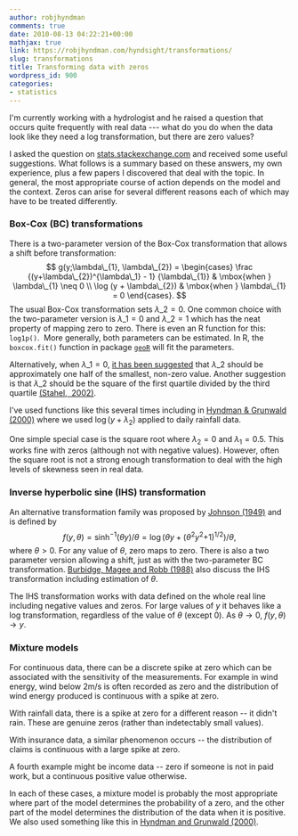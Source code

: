 ```yaml
---
author: robjhyndman
comments: true
date: 2010-08-13 04:22:21+00:00
mathjax: true
link: https://robjhyndman.com/hyndsight/transformations/
slug: transformations
title: Transforming data with zeros
wordpress_id: 900
categories:
- statistics
---
```


I'm currently working with a hydrologist and he raised a question that occurs quite frequently with real data --- what do you do when the data look like they need a log transformation, but there are zero values?

I asked the question on [stats.stackexchange.com](http://stats.stackexchange.com/q/1444/159) and received some useful suggestions. What follows is a summary based on these answers, my own experience, plus a few papers I discovered that deal with the topic. In general, the most appropriate course of action depends on the model and the context. Zeros can arise for several different reasons each of which may have to be treated differently.



### Box-Cox (BC) transformations



There is a two-parameter version of the Box-Cox transformation that allows a shift before transformation:
$$
g(y;\lambda\_{1}, \lambda\_{2}) =
\begin{cases}
\frac {(y+\lambda\_{2})^{\lambda\_1} - 1} {\lambda\_{1}} & \mbox{when } \lambda\_{1} \neq 0 \\ \log (y + \lambda\_{2}) & \mbox{when } \lambda\_{1} = 0
\end{cases}.
$$
The usual Box-Cox transformation sets $\lambda\_2=0$. One common choice with the two-parameter version is $\lambda\_1=0$ and $\lambda\_2=1$ which has the neat property of mapping zero to zero. There is even an R function for this: `log1p()`.  More generally, both parameters can be estimated. In R, the `boxcox.fit()` function in package [`geoR`](http://cran.r-project.org/web/packages/geoR/) will fit the parameters.

Alternatively, when $\lambda\_1=0$, [it has been suggested](http://www.mail-archive.com/r-sig-ecology@r-project.org/msg00655.html) that $\lambda\_2$ should be approximately one half of the smallest, non-zero value. Another suggestion is that $\lambda\_2$ should be the square of the first quartile divided by the third quartile [(Stahel,  2002)](http://stat.ethz.ch/~stahel/stat-dat-ana/).

I've used functions like this several times including in [Hyndman & Grunwald (2000)](/publications/gam-rainfall/) where we used $\log(y+\lambda_2)$ applied to daily rainfall data.

One simple special case is the square root where $\lambda_2=0$ and $\lambda_1=0.5$. This works fine with zeros (although not with negative values). However, often the square root is not a strong enough transformation to deal with the high levels of skewness seen in real data.



### Inverse hyperbolic sine (IHS) transformation



An alternative transformation family was proposed by <a href="http://biomet.oxfordjournals.org/cgi/reprint/36/1-2/149">Johnson (1949)</a> and is defined by
$$f(y,\theta) = \text{sinh}^{-1}(\theta y)/\theta = \log\left(\theta y + (\theta^2   y^2 {+ 1})^{{1 / 2}}\right)/\theta,$$
where $\theta > 0$. For any value of $\theta$, zero maps to zero. There is also a two parameter version allowing a shift, just as with the two-parameter BC transformation. [Burbidge, Magee and Robb (1988)](http://www.jstor.org/pss/2288929) also discuss the IHS transformation including estimation of $\theta.$

The IHS transformation works with data defined on the whole real line including negative values and zeros. For large values of $y$ it behaves like a log transformation, regardless of the value of $\theta$ (except 0). As $\theta\rightarrow0$, $f(y,\theta)\rightarrow y$.



### Mixture models



For continuous data, there can be a discrete spike at zero which can be associated with the sensitivity of the measurements. For example in wind energy, wind below 2m/s is often recorded as zero and the distribution of wind energy produced is continuous with a spike at zero.

With rainfall data, there is a spike at zero for a different reason -- it didn't rain. These are genuine zeros (rather than indetectably small values).

With insurance data, a similar phenomenon occurs -- the distribution of claims is continuous with a large spike at zero.

A fourth example might be income data -- zero if someone is not in paid work, but a continuous positive value otherwise.

In each of these cases, a mixture model is probably the most appropriate where part of the model determines the probability of a zero, and the other part of the model determines the distribution of the data when it is positive. We also used something like this in [Hyndman and Grunwald (2000)](/publications/gam-rainfall/).
